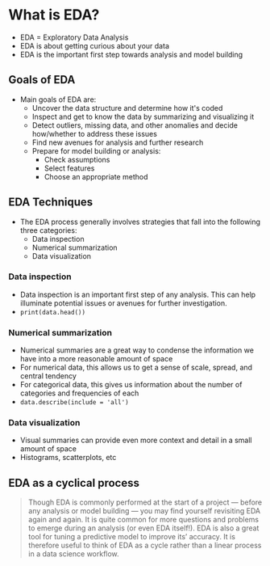 # What is EDA?

- EDA = Exploratory Data Analysis
- EDA is about getting curious about your data
- EDA is the important first step towards analysis and model building

## Goals of EDA

- Main goals of EDA are:
    - Uncover the data structure and determine how it's coded
    - Inspect and get to know the data by summarizing and visualizing it
    - Detect outliers, missing data, and other anomalies and decide how/whether to address these issues
    - Find new avenues for analysis and further research
    - Prepare for model building or analysis:
        - Check assumptions
        - Select features
        - Choose an appropriate method

## EDA Techniques

- The EDA process generally involves strategies that fall into the following three categories:
    - Data inspection
    - Numerical summarization
    - Data visualization 

### Data inspection

- Data inspection is an important first step of any analysis. This can help illuminate potential issues or avenues for further investigation.
- `print(data.head())`

### Numerical summarization

- Numerical summaries are a great way to condense the information we have into a more reasonable amount of space
- For numerical data, this allows us to get a sense of scale, spread, and central tendency
- For categorical data, this gives us information about the number of categories and frequencies of each
- `data.describe(include = 'all')`

### Data visualization

- Visual summaries can provide even more context and detail in a small amount of space
- Histograms, scatterplots, etc

## EDA as a cyclical process

> Though EDA is commonly performed at the start of a project — before any analysis or model building — you may find yourself revisiting EDA again and again. It is quite common for more questions and problems to emerge during an analysis (or even EDA itself!). EDA is also a great tool for tuning a predictive model to improve its’ accuracy. It is therefore useful to think of EDA as a cycle rather than a linear process in a data science workflow.

